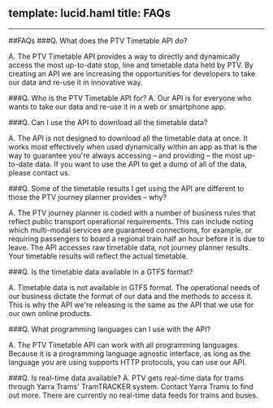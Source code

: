 template: lucid.haml
title: FAQs
---
---
##FAQs
###Q.  What does the PTV Timetable API do?

A.  The PTV Timetable API provides a way to directly and dynamically access the most up-to-date stop, line and timetable data held by PTV. By creating an API we are increasing the opportunities for developers to take our data and re-use it in innovative way.

###Q.  Who is the PTV Timetable API for?
A.  Our API is for everyone who wants to take our data and re-use it in a web or smartphone app.

###Q.  Can I use the API to download all the timetable data?

A.  The API is not designed to download all the timetable data at once. It works most effectively when used dynamically within an app as that is the way to guarantee you're always accessing &ndash; and providing &ndash; the most up-to-date data. If you want to use the API to get a dump of all of the data, please contact us.

###Q.  Some of the timetable results I get using the API are different to those the PTV journey planner provides &ndash; why?

A.  The PTV journey planner is coded with a number of business rules that reflect public transport operational requirements. This can include noting which multi-modal services are guaranteed connections, for example, or requiring passengers to board a regional train half an hour before it is due to leave.
The API accesses raw timetable data, not journey planner results. Your timetable results will reflect the actual timetable.

###Q.  Is the timetable data available in a GTFS format?

A.  Timetable data is not available in GTFS format. The operational needs of our business dictate the format of our data and the methods to access it. This is why the API we're releasing is the same as the API that we use for our own online products.

###Q.  What programming languages can I use with the API?

A.  The PTV Timetable API can work with all programming languages. Because it is a programming language agnostic interface, as long as the language you are using supports HTTP protocols, you can use our API.

###Q.  Is real-time data available?
A.  PTV gets real-time data for trams through Yarra Trams' TramTRACKER system. Contact Yarra Trams to find out more.
There are currently no real-time data feeds for trains and buses.